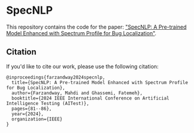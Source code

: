# SpecNLP

This repository contains the code for the paper: ["SpecNLP: A Pre-trained Model Enhanced with Spectrum Profile for Bug Localization"](https://ieeexplore.ieee.org/abstract/document/10685187).

## Citation
If you'd like to cite our work, please use the following citation:
```
@inproceedings{farzandway2024specnlp,
  title={SpecNLP: A Pre-trained Model Enhanced with Spectrum Profile for Bug Localization},
  author={Farzandway, Mahdi and Ghassemi, Fatemeh},
  booktitle={2024 IEEE International Conference on Artificial Intelligence Testing (AITest)},
  pages={81--86},
  year={2024},
  organization={IEEE}
}
```
